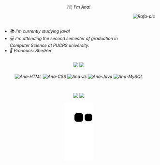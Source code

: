 <div>
  <p align="center"><i>Hi, I'm Ana!<i/></p>
  <a href="https://picasion.com/"><img src="https://i.picasion.com/pic92/e295592b350b2a260cc89045101a401d.gif" align="right" alt="Rafa-pic" height="150" style="border-radius:50px alt="https://picasion.com/" /></a><br /><a href="https://picasion.com/"></a>
</div>

<div>
</br>
  <ul>
    <li>📚 I'm currently studying java!</li>
    <li>💻 I'm attending the second semester of graduation in Computer Science at PUCRS university.</li>
    <li>🤖 Pronouns: She/Her</li>
  </ul>
</div>

<div align="center">
</br>
   <img height="140em" src="https://github-readme-stats.vercel.app/api?username=ana-xavier&show_icons=true&theme=omni&include_all_commits=true&count_private=true"/>
   <img height="140em" src="https://github-readme-stats.vercel.app/api/top-langs/?username=ana-xavier&layout=compact&langs_count=7&theme=omni"/>
</div>

<div align="center">
</br>
  <img align="center" alt="Ana-HTML" height="30" width="40" src="https://cdn.jsdelivr.net/gh/devicons/devicon/icons/html5/html5-original.svg" />
  <img align="center" alt="Ana-CSS" height="30" width="40" src="https://cdn.jsdelivr.net/gh/devicons/devicon/icons/css3/css3-original.svg" />
  <img align="center" alt="Ana-Js" height="30" width="40" src="https://cdn.jsdelivr.net/gh/devicons/devicon/icons/javascript/javascript-plain.svg" />
  <img align="center" alt="Ana-Java" height="30" width="40" src="https://cdn.jsdelivr.net/gh/devicons/devicon/icons/java/java-plain.svg" />
  <img align="center" alt="Ana-MySQL" height="30" width="40" src="https://cdn.jsdelivr.net/gh/devicons/devicon/icons/mysql/mysql-original.svg" />
  </br>
</div>

##

<div align="center" >
</br>
  <a href="https://www.instagram.com/cchoicx_/" target="_blank"><img src="https://img.shields.io/badge/-Instagram-%23E4405F?style=for-the-badge&logo=instagram&logoColor=white" target="_blank"></a>
  <a href="https://www.linkedin.com/in/ana-carolina-xavier-137a71242" target="_blank"><img src="https://img.shields.io/badge/-LinkedIn-%230077B5?style=for-the-badge&logo=linkedin&logoColor=white" target="_blank"></a> 
 
  ![Snake animation](https://github.com/ana-xavier/ana-xavier/blob/output/github-contribution-grid-snake.svg)
 
</div>

